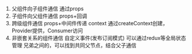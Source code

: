 
1. 父组件向子组件通信
通过props
2. 子组件向父组件通信
props+回调
3. 跨级组件通信
props+中间件传递
context 通过createContext创建，Provider提供，Consumer访问
4. 非嵌套关系的组件通信
自定义事件(发布订阅模式)
可以通过redux等全局状态管理
兄弟之间的，可以找到共同父节点，结合父子通信